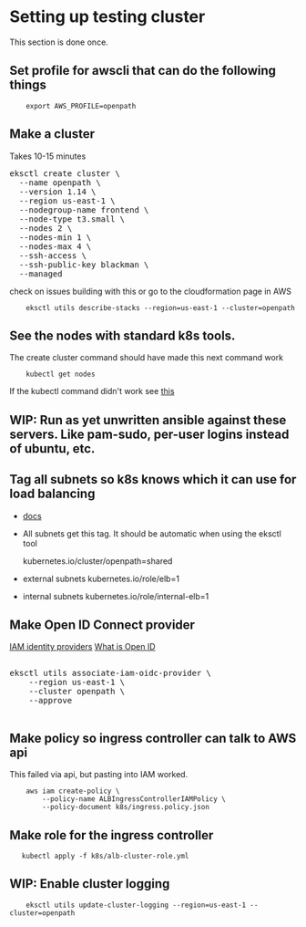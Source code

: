 # Setting up testing cluster

This section is done once.

## Set profile for awscli that can do the following things

        export AWS_PROFILE=openpath

## Make a cluster

Takes 10-15 minutes

<pre>
eksctl create cluster \
  --name openpath \
  --version 1.14 \
  --region us-east-1 \
  --nodegroup-name frontend \
  --node-type t3.small \
  --nodes 2 \
  --nodes-min 1 \
  --nodes-max 4 \
  --ssh-access \
  --ssh-public-key blackman \
  --managed
</pre>

check on issues building with this or go to the cloudformation page in AWS

        eksctl utils describe-stacks --region=us-east-1 --cluster=openpath


## See the nodes with standard k8s tools.

The create cluster command should have made this next command work

        kubectl get nodes

If the kubectl command didn't work see
[this](https://docs.aws.amazon.com/eks/latest/userguide/install-aws-iam-authenticator.html)

## WIP: Run as yet unwritten ansible against these servers. Like pam-sudo, per-user logins instead of ubuntu, etc.

## Tag all subnets so k8s knows which it can use for load balancing

* [docs](https://docs.aws.amazon.com/eks/latest/userguide/alb-ingress.html)

* All subnets get this tag. It should be automatic when using the eksctl tool

  kubernetes.io/cluster/openpath=shared

* external subnets
        kubernetes.io/role/elb=1

* internal subnets
        kubernetes.io/role/internal-elb=1

## Make Open ID Connect provider

[IAM identity providers](https://console.aws.amazon.com/iam/home?region=us-east-1#/providers)
[What is Open ID](https://openid.net/what-is-openid/)

<pre>

eksctl utils associate-iam-oidc-provider \
    --region us-east-1 \
    --cluster openpath \
    --approve

</pre>


## Make policy so ingress controller can talk to AWS api

This failed via api, but pasting into IAM worked.

        aws iam create-policy \
            --policy-name ALBIngressControllerIAMPolicy \
            --policy-document k8s/ingress.policy.json

## Make role for the ingress controller

       kubectl apply -f k8s/alb-cluster-role.yml

## WIP: Enable cluster logging

        eksctl utils update-cluster-logging --region=us-east-1 --cluster=openpath
